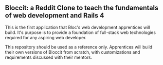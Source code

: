 ## Bloccit: a Reddit Clone to teach the fundamentals of web development and Rails 4

This is the first application that Bloc's web development apprentices will build. It's purpose is to provide a foundation of full-stack web technologies required for any aspiring web developer.

This repository should be used as a reference only. Apprentices will build their own versions of Bloccit from scratch, with customizations and requirements discussed with their mentors.
